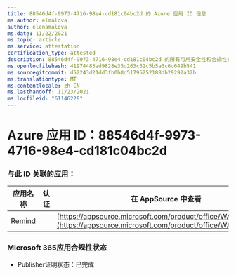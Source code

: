 ```yaml
---
title: 88546d4f-9973-4716-98e4-cd181c04bc2d 的 Azure 应用 ID 信息
ms.author: elmalova
author: elenamalova
ms.date: 11/22/2021
ms.topic: article
ms.service: attestation
certification_type: attested
description: 88546d4f-9973-4716-98e4-cd181c04bc2d 的所有可用安全性和合规性信息。
ms.openlocfilehash: 41974483ad9828e35d263c32c5b5a3c6d649b541
ms.sourcegitcommit: d52243d21dd3fb0b8d51795252188db29292a32b
ms.translationtype: MT
ms.contentlocale: zh-CN
ms.lasthandoff: 11/23/2021
ms.locfileid: "61146228"
---
```

# <a name="azure-app-id-88546d4f-9973-4716-98e4-cd181c04bc2d"></a>Azure 应用 ID：88546d4f-9973-4716-98e4-cd181c04bc2d


### <a name="apps-associated-with-this-id"></a>与此 ID 关联的应用：
| **应用名称** | **认证** | **在 AppSource 中查看** |
|--------------|---------------|-----------------------|
| [Remind](https://docs.microsoft.com/microsoft-365-app-certification/forward/WA200001444) |  | [https://appsource.microsoft.com/product/office/WA200001444](https://appsource.microsoft.com/product/office/WA200001444) |

### <a name="microsoft-365-app-compliance-status"></a>Microsoft 365应用合规性状态
- Publisher证明状态：已完成
